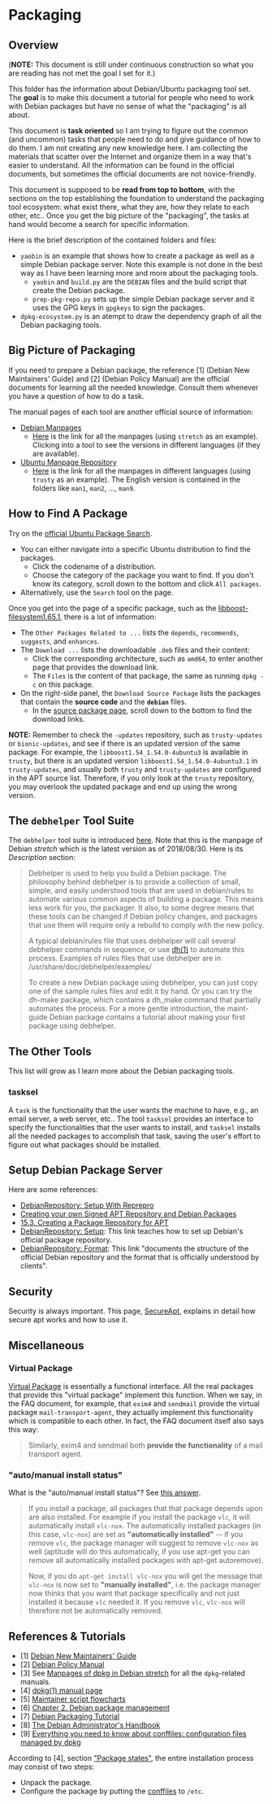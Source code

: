 # Packaging

## Overview

(**NOTE:** This document is still under continuous construction so what you are reading has not met the goal I set for it.)

This folder has the information about Debian/Ubuntu packaging tool set. The **goal** is to make this document a tutorial for people who need to work with Debian packages but have no sense of what the "packaging" is all about.

This document is **task oriented** so I am trying to figure out the common (and uncommon) tasks that people need to do and give guidance of how to do them. I am not creating any new knowledge here. I am collecting the materials that scatter over the Internet and organize them in a way that's easier to understand. All the information can be found in the official documents, but sometimes the official documents are not novice-friendly.

This document is supposed to be **read from top to bottom**, with the sections on the top establishing the foundation to understand the packaging tool ecosystem: what exist there, what they are, how they relate to each other, etc.. Once you get the big picture of the "packaging", the tasks at hand would become a search for specific information.

Here is the brief description of the contained folders and files:

- `yaobin` is an example that shows how to create a package as well as a simple Debian package server. Note this example is not done in the best way as I have been learning more and more about the packaging tools.
  - `yaobin` and `build.py` are the `DEBIAN` files and the build script that create the Debian package.
  - `prep-pkg-repo.py` sets up the simple Debian package server and it uses the GPG keys in `gpgkeys` to sign the packages.
- `dpkg-ecosystem.py` is an atempt to draw the dependency graph of all the Debian packaging tools.

## Big Picture of Packaging

If you need to prepare a Debian package, the reference [1] (Debian New Maintainers' Guide) and [2] (Debian Policy Manual) are the official documents for learning all the needed knowledge. Consult them whenever you have a question of how to do a task.

The manual pages of each tool are another official source of information:

- [Debian Manpages](https://manpages.debian.org/)
  - [Here](https://manpages.debian.org/contents-stretch.html) is the link for all the manpages (using `stretch` as an example). Clicking into a tool to see the versions in different languages (if they are available).
- [Ubuntu Manpage Repository](http://manpages.ubuntu.com/)
  - [Here](http://manpages.ubuntu.com/manpages/trusty/) is the link for all the manpages in different languages (using `trusty` as an example). The English version is contained in the folders like `man1`, `man2`, ..., `man9`.

## How to Find A Package

Try on the [official Ubuntu Package Search](https://packages.ubuntu.com/).

- You can either navigate into a specific Ubuntu distribution to find the packages.
  - Click the codename of a distribution.
  - Choose the category of the package you want to find. If you don't know its category, scroll down to the bottom and click `All packages`.
- Alternatively, use the `Search` tool on the page.

Once you get into the page of a specific package, such as the [libboost-filesystem1.65.1](https://packages.ubuntu.com/bionic/libboost-filesystem1.65.1), there is a lot of information:

- The `Other Packages Related to ...` lists the `depends`, `recommends`, `suggests`, and `enhances`.
- The `Download ...` lists the downloadable `.deb` files and their content:
  - Click the corresponding architecture, such as `amd64`, to enter another page that provides the download link.
  - The `Files` is the content of that package, the same as running `dpkg -c` on this package.
- On the right-side panel, the `Download Source Package` lists the packages that contain the **source code** and the **`debian`** files.
  - In the [source package page](https://packages.ubuntu.com/source/bionic/boost1.65.1), scroll down to the bottom to find the download links.

**NOTE:** Remember to check the `-updates` repository, such as `trusty-updates` or `bionic-updates`, and see if there is an updated version of the same package. For example, the `libboost1.54_1.54.0-4ubuntu3` is available in `trusty`, but there is an updated version `libboost1.54_1.54.0-4ubuntu3.1` in `trusty-updates`, and usually both `trusty` and `trusty-updates` are configured in the APT source list. Therefore, if you only look at the `trusty` repository, you may overlook the updated package and end up using the wrong version.

## The `debhelper` Tool Suite

The `debhelper` tool suite is introduced [here](https://manpages.debian.org/stretch/debhelper/debhelper.7.en.html). Note that this is the manpage of Debian _stretch_ which is the latest version as of 2018/08/30. Here is its _Description_ section:

> Debhelper is used to help you build a Debian package. The philosophy behind debhelper is to provide a collection of small, simple, and easily understood tools that are used in debian/rules to automate various common aspects of building a package. This means less work for you, the packager. It also, to some degree means that these tools can be changed if Debian policy changes, and packages that use them will require only a rebuild to comply with the new policy.
>
> A typical debian/rules file that uses debhelper will call several debhelper commands in sequence, or use [dh(1)](https://manpages.debian.org/stretch/debhelper/dh.1.en.html) to automate this process. Examples of rules files that use debhelper are in /usr/share/doc/debhelper/examples/
>
> To create a new Debian package using debhelper, you can just copy one of the sample rules files and edit it by hand. Or you can try the dh-make package, which contains a dh_make command that partially automates the process. For a more gentle introduction, the maint-guide Debian package contains a tutorial about making your first package using debhelper.

## The Other Tools

This list will grow as I learn more about the Debian packaging tools.

### tasksel

A `task` is the functionality that the user wants the machine to have, e.g., an email server, a web server, etc.. The tool `tasksel` provides an interface to specify the functionalities that the user wants to install, and `tasksel` installs all the needed packages to accomplish that task, saving the user's effort to figure out what packages should be installed.

## Setup Debian Package Server

Here are some references:

- [DebianRepository: Setup With Reprepro](https://wiki.debian.org/DebianRepository/SetupWithReprepro)
- [Creating your own Signed APT Repository and Debian Packages](http://blog.jonliv.es/blog/2011/04/26/creating-your-own-signed-apt-repository-and-debian-packages/)
- [15.3. Creating a Package Repository for APT](https://debian-handbook.info/browse/stable/sect.setup-apt-package-repository.html)
- [DebianRepository: Setup](https://wiki.debian.org/DebianRepository/Setup): This link teaches how to set up Debian's official package repository.
- [DebianRepository: Format](https://wiki.debian.org/DebianRepository/Format): This link "documents the structure of the official Debian repository and the format that is officially understood by clients".

## Security

Security is always important. This page, [SecureApt](https://wiki.debian.org/SecureApt), explains in detail how secure apt works and how to use it.

## Miscellaneous

### Virtual Package

[Virtual Package](https://www.debian.org/doc/manuals/debian-faq/ch-pkg_basics.en.html#s-virtual) is essentially a functional interface. All the real packages that provide this "virtual package" implement this function. When we say, in the FAQ document, for example, that `exim4` and `sendmail` provide the virtual package `mail-transport-agent`, they actually implement this functionality which is compatible to each other. In fact, the FAQ document itself also says this way:

> Similarly, exim4 and sendmail both **provide the functionality** of a mail transport agent.

### "auto/manual install status"

What is the "auto/manual install status"? See [this answer](https://askubuntu.com/a/836/514711).

> If you install a package, all packages that that package depends upon are also installed. For example if you install the package `vlc`, it will automatically install `vlc-nox`. The automatically installed packages (in this case, `vlc-nox`) are set as **"automatically installed"** -- if you remove `vlc`, the package manager will suggest to remove `vlc-nox` as well (aptitude will do this automatically, if you use apt-get you can remove all automatically installed packages with apt-get autoremove).
>
> Now, if you do `apt-get install vlc-nox` you will get the message that `vlc-nox` is now set to **"manually installed"**, i.e. the package manager now thinks that you want that package specifically and not just installed it because `vlc` needed it. If you remove `vlc`, `vlc-nox` will therefore not be automatically removed.

## References & Tutorials

- [1] [Debian New Maintainers' Guide](https://www.debian.org/doc/manuals/maint-guide/)
- [2] [Debian Policy Manual](https://www.debian.org/doc/debian-policy/)
- [3] See [Manpages of dpkg in Debian stretch](https://manpages.debian.org/stretch/dpkg/index.html) for all the `dpkg`-related manuals.
- [4] [dpkg(1) manual page](https://manpages.debian.org/stretch/dpkg/dpkg.1.en.html)
- [5] [Maintainer script flowcharts](https://www.debian.org/doc/debian-policy/ap-flowcharts.html)
- [6] [Chapter 2. Debian package management](https://www.debian.org/doc/manuals/debian-reference/ch02.en.html)
- [7] [Debian Packaging Tutorial](https://www.debian.org/doc/manuals/packaging-tutorial/packaging-tutorial.en.pdf)
- [8] [The Debian Administrator's Handbook](https://debian-handbook.info/download/stable/debian-handbook.pdf)
- [9] [Everything you need to know about conffiles: configuration files managed by dpkg](https://raphaelhertzog.com/2010/09/21/debian-conffile-configuration-file-managed-by-dpkg/)

According to [4], section ["Package states"](https://manpages.debian.org/stretch/dpkg/dpkg.1.en.html#Package_states), the entire installation process may consist of two steps:

- Unpack the package.
- Configure the package by putting the [conffiles](https://www.debian.org/doc/manuals/maint-guide/dother.en.html#conffiles) to `/etc`.
